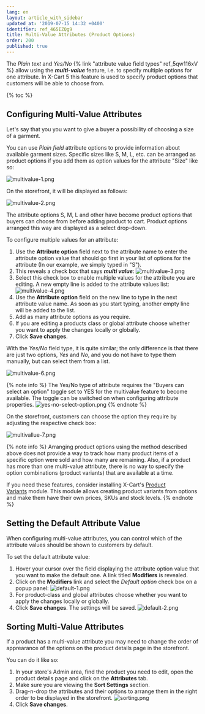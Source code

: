```yaml
---
lang: en
layout: article_with_sidebar
updated_at: '2019-07-15 14:32 +0400'
identifier: ref_465IZQg9
title: Multi-Value Attributes (Product Options)
order: 200
published: true
---
```

The _Plain text_ and _Yes/No_ {% link "attribute value field types" ref_5qw116xV %} allow using the **_multi-value_** feature, i.e. to specify multiple options for one attribute. In X-Cart 5 this feature is used to specify product options that customers will be able to choose from. 

{% toc %}

## Configuring Multi-Value Attributes

Let's say that you you want to give a buyer a possibility of choosing a size of a garment.

You can use _Plain field_ attribute options to provide information about available garment sizes. Specific sizes like S, M, L, etc. can be arranged as product options if you add them as option values for the attribute "Size" like so:

![multivalue-1.png]({{site.baseurl}}/attachments/ref_465IZQg9/multivalue-1.png)

On the storefront, it will be displayed as follows:

![multivalue-2.png]({{site.baseurl}}/attachments/ref_465IZQg9/multivalue-2.png)

The attribute options S, M, L and other have become product options that buyers can choose from before adding product to cart. Product options arranged this way are displayed as a select drop-down.

To configure multiple values for an attribute:

1.  Use the **Attribute option** field next to the attribute name to enter the attribute option value that should go first in your list of options for the attribute (In our example, we simply typed in "S").
2.  This reveals a check box that says **_multi value_**:
    ![multivalue-3.png]({{site.baseurl}}/attachments/ref_465IZQg9/multivalue-3.png)
3.  Select this check box to enable multiple values for the attribute you are editing. A new empty line is added to the attribute values list:
    ![multivalue-4.png]({{site.baseurl}}/attachments/ref_465IZQg9/multivalue-4.png)
4.  Use the **Attribute option** field on the new line to type in the next attribute value name. As soon as you start typing, another empty line will be added to the list.
5.  Add as many attribute options as you require.
6.  If you are editing a products class or global attribute choose whether you want to apply the changes locally or globally.
7.  Click **Save changes**.

With the _Yes/No_ field type, it is quite similar; the only difference is that there are just two options, _Yes_ and _No_, and you do not have to type them manually, but can select them from a list.

![multivalue-6.png]({{site.baseurl}}/attachments/ref_465IZQg9/multivalue-6.png)

{% note info %}
The Yes/No type of attribute requires the "Buyers can select an option" toggle set to YES for the multivalue feature to become available. The toggle can be switched on when configuring attribute properties.
![yes-no-select-option.png]({{site.baseurl}}/attachments/ref_465IZQg9/yes-no-select-option.png)
{% endnote %}

On the storefront, customers can choose the option they require by adjusting the respective check box:

![multivallue-7.png]({{site.baseurl}}/attachments/ref_465IZQg9/multivallue-7.png)

{% note info %}
Arranging product options using the method described above does not provide a way to track how many product items of a specific option were sold and how many are remaining. Also, if a product has more than one multi-value attribute, there is no way to specify the option combinations (product variants) that are available at a time. 

If you need these features, consider installing X-Cart's [Product Variants](http://www.x-cart.com/extensions/addons/product-variants.html) module. This module allows creating product variants from options and make them have their own prices, SKUs and stock levels.
{% endnote %}

## Setting the Default Attribute Value

When configuring multi-value attributes, you can control which of the attribute values should be shown to customers by default.

To set the default attribute value:

1.  Hover your cursor over the field displaying the attribute option value that you want to make the default one. A link titled **Modifiers** is revealed.    
2.  Click on the **Modifiers** link and select the _Default option_ check box on a popup panel:
    ![default-1.png]({{site.baseurl}}/attachments/ref_465IZQg9/default-1.png)
4.  For product-class and global attributes choose whether you want to apply the changes locally or globally. 
5.  Click **Save changes**.
    The settings will be saved.
    ![default-2.png]({{site.baseurl}}/attachments/ref_465IZQg9/default-2.png)

    
## Sorting Multi-Value Attributes

If a product has a multi-value attribute you may need to change the order of apprearance of the options on the product details page in the storefront. 

You can do it like so:

1.  In your store's Admin area, find the product you need to edit, open the product details page and click on the **Attributes** tab. 
2.  Make sure you are viewing the **Sort Settings** section.
3.  Drag-n-drop the attributes and their options to arrange them in the right order to be displayed in the storefront.
    ![sorting.png]({{site.baseurl}}/attachments/ref_465IZQg9/sorting.png)
4.  Click **Save changes**.

